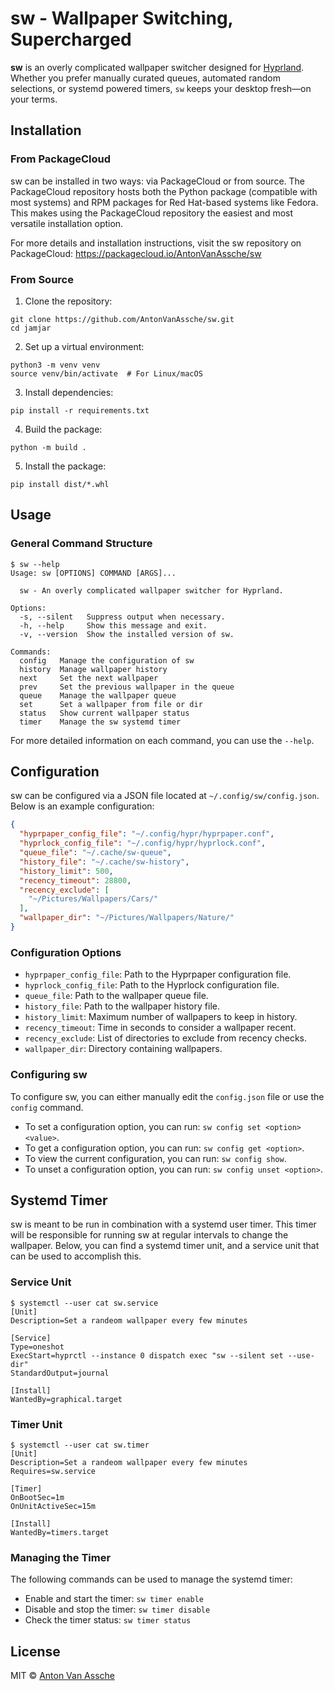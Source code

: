 # sw - Wallpaper Switching, Supercharged

**sw** is an overly complicated wallpaper switcher designed for
[Hyprland](https://github.com/hyprwm/Hyprland). Whether you prefer manually
curated queues, automated random selections, or systemd powered timers, `sw`
keeps your desktop fresh—on your terms.

## Installation

### From PackageCloud

sw can be installed in two ways: via PackageCloud or from source. The
PackageCloud repository hosts both the Python package (compatible with most
systems) and RPM packages for Red Hat-based systems like Fedora. This makes
using the PackageCloud repository the easiest and most versatile installation
option.

For more details and installation instructions, visit the sw repository on
PackageCloud: <https://packagecloud.io/AntonVanAssche/sw>

### From Source

1. Clone the repository:

  ```console
  git clone https://github.com/AntonVanAssche/sw.git
  cd jamjar
  ```

2. Set up a virtual environment:

  ```console
  python3 -m venv venv
  source venv/bin/activate  # For Linux/macOS
  ```

3. Install dependencies:

  ```console
  pip install -r requirements.txt
  ```

4. Build the package:

  ```console
  python -m build .
  ```

5. Install the package:

  ```console
  pip install dist/*.whl
  ```

## Usage

### General Command Structure

```console
$ sw --help
Usage: sw [OPTIONS] COMMAND [ARGS]...

  sw - An overly complicated wallpaper switcher for Hyprland.

Options:
  -s, --silent   Suppress output when necessary.
  -h, --help     Show this message and exit.
  -v, --version  Show the installed version of sw.

Commands:
  config   Manage the configuration of sw
  history  Manage wallpaper history
  next     Set the next wallpaper
  prev     Set the previous wallpaper in the queue
  queue    Manage the wallpaper queue
  set      Set a wallpaper from file or dir
  status   Show current wallpaper status
  timer    Manage the sw systemd timer
```

For more detailed information on each command, you can use the `--help`.

## Configuration

sw can be configured via a JSON file located at `~/.config/sw/config.json`.
Below is an example configuration:

```json
{
  "hyprpaper_config_file": "~/.config/hypr/hyprpaper.conf",
  "hyprlock_config_file": "~/.config/hypr/hyprlock.conf",
  "queue_file": "~/.cache/sw-queue",
  "history_file": "~/.cache/sw-history",
  "history_limit": 500,
  "recency_timeout": 28800,
  "recency_exclude": [
    "~/Pictures/Wallpapers/Cars/"
  ],
  "wallpaper_dir": "~/Pictures/Wallpapers/Nature/"
}
```

### Configuration Options

- `hyprpaper_config_file`: Path to the Hyprpaper configuration file.
- `hyprlock_config_file`: Path to the Hyprlock configuration file.
- `queue_file`: Path to the wallpaper queue file.
- `history_file`: Path to the wallpaper history file.
- `history_limit`: Maximum number of wallpapers to keep in history.
- `recency_timeout`: Time in seconds to consider a wallpaper recent.
- `recency_exclude`: List of directories to exclude from recency checks.
- `wallpaper_dir`: Directory containing wallpapers.

### Configuring sw

To configure sw, you can either manually edit the `config.json` file or use the
`config` command.

- To set a configuration option, you can run: `sw config set <option> <value>`.
- To get a configuration option, you can run: `sw config get <option>`.
- To view the current configuration, you can run: `sw config show`.
- To unset a configuration option, you can run: `sw config unset <option>`.

## Systemd Timer

sw is meant to be run in combination with a systemd user timer. This timer will
be responsible for running sw at regular intervals to change the wallpaper.
Below, you can find a systemd timer unit, and a service unit that can be used to
accomplish this.

### Service Unit

```console
$ systemctl --user cat sw.service
[Unit]
Description=Set a randeom wallpaper every few minutes

[Service]
Type=oneshot
ExecStart=hyprctl --instance 0 dispatch exec "sw --silent set --use-dir"
StandardOutput=journal

[Install]
WantedBy=graphical.target
```

### Timer Unit

```console
$ systemctl --user cat sw.timer
[Unit]
Description=Set a randeom wallpaper every few minutes
Requires=sw.service

[Timer]
OnBootSec=1m
OnUnitActiveSec=15m

[Install]
WantedBy=timers.target
```

### Managing the Timer

The following commands can be used to manage the systemd timer:

- Enable and start the timer: `sw timer enable`
- Disable and stop the timer: `sw timer disable`
- Check the timer status: `sw timer status`

## License

MIT © [Anton Van Assche](https://github.com/AntonVanAssche)
